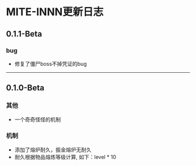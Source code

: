 # MITE-INNN更新日志



## 0.1.1-Beta
### bug
* 修复了僵尸boss不掉凭证的bug

---

## 0.1.0-Beta
### 其他
* 一个奇奇怪怪的机制
### 机制
* 添加了熔炉耐久，振金熔炉无耐久
* 耐久根据物品熔炼等级计算, 如下：level * 10